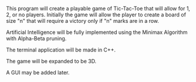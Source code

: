 This program will create a playable game of Tic-Tac-Toe that will allow for 1,
2, or no players. Initially the game will allow the player to create a board of
size "n" that will require a victory only if "n" marks are in a row.

Artificial Intelligence will be fully implemented using the Minimax Algorithm
with Alpha-Beta pruning.

The terminal application will be made in C++.

The game will be expanded to be 3D.

A GUI may be added later.